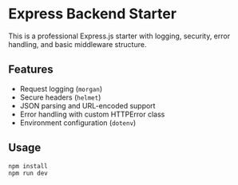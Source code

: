 # Express Backend Starter

This is a professional Express.js starter with logging, security, error handling, and basic middleware structure.

## Features

- Request logging (`morgan`)
- Secure headers (`helmet`)
- JSON parsing and URL-encoded support
- Error handling with custom HTTPError class
- Environment configuration (`dotenv`)

## Usage

```bash
npm install
npm run dev
```
